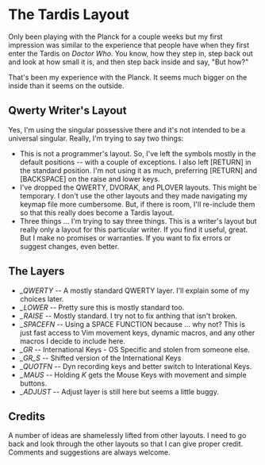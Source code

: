 # The Tardis Layout

Only been playing with the Planck for a couple weeks but my first impression
was similar to the experience that people have when they first enter the
Tardis on _Doctor Who_. You know, how they step in, step back out and look at 
how small it is, and then step back inside and say, "But how?"

That's been my experience with the Planck. It seems much bigger on the inside
than it seems on the outside.

## Qwerty Writer's Layout

Yes, I'm using the singular possessive there and it's not intended to be a 
universal singular. Really, I'm trying to say two things:

 - This is not a programmer's layout. So, I've left the symbols mostly in the
   default positions -- with a couple of exceptions. I also left [RETURN] in
   the standard position. I'm not using it as much, preferring [RETURN] and
   [BACKSPACE] on the raise and lower keys.
 - I've dropped the QWERTY, DVORAK, and PLOVER layouts. This might be   
   temporary. I don't use the other layouts and they made navigating my keymap
   file more cumbersome. But, if there is room, I'll re-include them so that
   this really does become a Tardis layout.
 - Three things ... I'm trying to say three things. This is a writer's layout 
   but really only a layout for this particular writer. If you find it useful, great. But I make no promises or warranties. If you want to fix errors or suggest changes, even better.

## The Layers

 - *_QWERTY* -- A mostly standard QWERTY layer. I'll explain some of my choices
   later. 
 - *_LOWER* -- Pretty sure this is mostly standard too.
 - *_RAISE* -- Mostly standard. I try not to fix anthing that isn't broken.
 - *_SPACEFN* -- Using a SPACE FUNCTION because ... why not? This is just fast
   access to Vim movement keys, dynamic macros, and any other macros I decide to include here.
 - *_GR* --  International Keys - OS Specific and stolen from someone else.
 - *_GR_S* -- Shifted version of the International Keys
 - *_QUOTFN* -- Dyn recording keys and better switch to Interational Keys.
 - *_MAUS* -- Holding _K_ gets the Mouse Keys with movement and simple buttons.
 - *_ADJUST* -- Adjust layer is still here but seems a little buggy.

## Credits

A number of ideas are shamelessly lifted from other layouts. I need to go back and look through the other layouts so that I can give proper credit. Comments and suggestions are always welcome.





